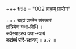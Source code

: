 +++
title = "002 ब्राह्मम् प्राप्तेन"

+++
ब्राह्मं प्राप्तेन संस्कारं  
क्षत्रियेण यथा-विधि ।  
सर्वस्याऽस्य यथा-न्यायं  
**कर्तव्यं परि-रक्षणम्**  ॥ ७.२ ॥